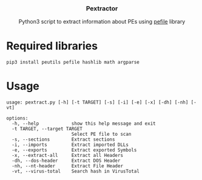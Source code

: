 <h3 align="center">Pextractor</h3>
<p align="center">Python3 script to extract information about PEs using <a href="https://github.com/erocarrera/pefile">pefile</a> library</p>

# Required libraries
```
pip3 install peutils pefile hashlib math argparse
```

# Usage
```
usage: pextract.py [-h] [-t TARGET] [-s] [-i] [-e] [-x] [-dh] [-nh] [-vt]

options:
  -h, --help            show this help message and exit
  -t TARGET, --target TARGET
                        Select PE file to scan
  -s, --sections        Extract sections
  -i, --imports         Extract imported DLLs
  -e, --exports         Extract exported Symbols
  -x, --extract-all     Extract all Headers
  -dh, --dos-header     Extract DOS Header
  -nh, --nt-header      Extract File Header
  -vt, --virus-total    Search hash in VirusTotal
```

